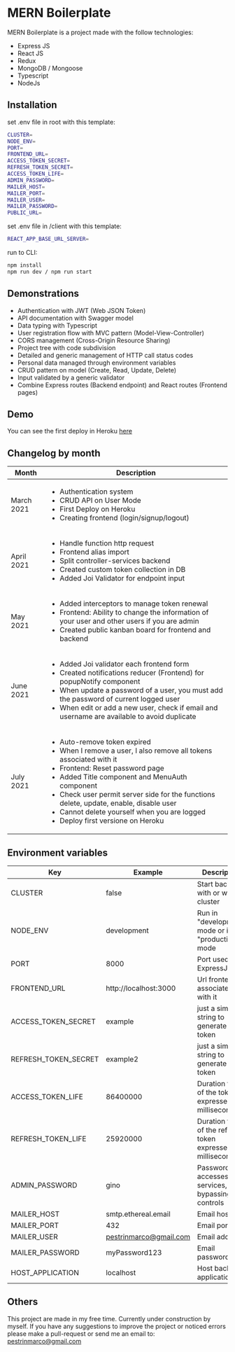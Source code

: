 # MERN Boilerplate

MERN Boilerplate is a project made with the follow technologies:
- Express JS
- React JS
- Redux
- MongoDB / Mongoose
- Typescript
- NodeJs
## Installation
set .env file in root with this template:
```bash
CLUSTER=
NODE_ENV=
PORT=
FRONTEND_URL=
ACCESS_TOKEN_SECRET=
REFRESH_TOKEN_SECRET=
ACCESS_TOKEN_LIFE=
ADMIN_PASSWORD=
MAILER_HOST=
MAILER_PORT=
MAILER_USER=
MAILER_PASSWORD=
PUBLIC_URL=
```
set .env file in /client with this template:
```bash
REACT_APP_BASE_URL_SERVER=
```
run to CLI:
```bash
npm install
npm run dev / npm run start
```
## Demonstrations
- Authentication with JWT (Web JSON Token)
- API documentation with Swagger model
- Data typing with Typescript
- User registration flow with MVC pattern (Model-View-Controller)
- CORS management (Cross-Origin Resource Sharing)
- Project tree with code subdivision
- Detailed and generic management of HTTP call status codes
- Personal data managed through environment variables
- CRUD pattern on model (Create, Read, Update, Delete)
- Input validated by a generic validator
- Combine Express routes (Backend endpoint) and React routes (Frontend pages)

## Demo
You can see the first deploy in Heroku [here](https://mern-boilerplate-pes.herokuapp.com/login)
## Changelog by month
| Month | Description |
| --- | --- |
| March 2021 | <ul> <li>Authentication system </li><li> CRUD API on User Mode </li><li> First Deploy on Heroku </li><li> Creating frontend (login/signup/logout) </ul>|
| April 2021 | <ul> <li>Handle function http request</li><li>Frontend alias import</li><li>Split controller-services backend</li><li>Created custom token collection in DB</li><li>Added Joi Validator for endpoint input</li>|
| May 2021 | <ul><li>Added interceptors to manage token renewal</li><li>Frontend: Ability to change the information of your user and other users if you are admin</li><li>Created public kanban board for frontend and backend</li></ul>|
| June 2021 | <ul><li>Added Joi validator each frontend form</li><li>Created notifications reducer (Frontend) for popupNotify component</li><li>When update a password of a user, you must add the password of current logged user</li><li>When edit or add a new user, check if email and username are available to avoid duplicate</li></ul>|
| July 2021 | <ul><li>Auto-remove token expired</li><li>When I remove a user, I also remove all tokens associated with it</li><li>Frontend: Reset password page </li><li>Added Title component and MenuAuth component</li><li>Check user permit server side for the functions delete, update, enable, disable user</li><li>Cannot delete yourself when you are logged</li><li>Deploy first versione on Heroku</li></ul> |

## Environment variables
| Key | Example | Description |
| --- | --- | --- |
| CLUSTER | false | Start backend with or without cluster |
| NODE_ENV | development | Run in "development" mode or in "production" mode |
| PORT | 8000 | Port used by ExpressJS |
| FRONTEND_URL | http://localhost:3000 | Url frontend associated with it |
| ACCESS_TOKEN_SECRET | example | just a simple string to generate a token |
| REFRESH_TOKEN_SECRET | example2 | just a simple string to generate a token |
| ACCESS_TOKEN_LIFE | 86400000 | Duration time of the token expressed in milliseconds |
| REFRESH_TOKEN_LIFE | 25920000 | Duration time of the refresh token expressed in milliseconds |
| ADMIN_PASSWORD | gino | Password that accesses the services, bypassing the controls |
| MAILER_HOST | smtp.ethereal.email | Email host |
| MAILER_PORT | 432 | Email port |
| MAILER_USER | pestrinmarco@gmail.com | Email address |
| MAILER_PASSWORD | myPassword123 | Email password |
| HOST_APPLICATION | localhost | Host backend application |

## Others
This project are made in my free time. Currently under construction by myself.
If you have any suggestions to improve the project or noticed errors please make a pull-request or send me an email to: pestrinmarco@gmail.com
